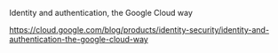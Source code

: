 Identity and authentication, the Google Cloud way

https://cloud.google.com/blog/products/identity-security/identity-and-authentication-the-google-cloud-way